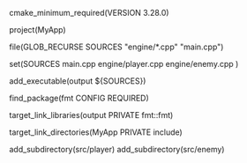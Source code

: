 <!-- defining minimum version requirement of cmake -->
cmake_minimum_required(VERSION 3.28.0)

<!-- defining project name(doesn't depend on project dir name) -->
project(MyApp)

<!-- setting sources recursively -->
file(GLOB_RECURSE SOURCES "engine/\*.cpp" "main.cpp")

<!-- setting sources individually -->
set(SOURCES
main.cpp
engine/player.cpp
engine/enemy.cpp
)

<!-- creating executable from the source files -->
add_executable(output ${SOURCES})

<!--
running this in terminal, will allow cmake find libraries which vcpkg install
 cmake .. DCMAKE_TOOLCHAIN_FILE=$VCPKG_ROOT/scripts/buildsystems/vcpkg.cmake -->

<!-- finds fmt package from vcpkg, REQUIRED means if not found will throw error -->
find_package(fmt CONFIG REQUIRED)

<!-- while building this 'output' exec link the fmt lib in PRIVATE visibility me jisse MyApp ke dependents me fmt na di jaaye, fmt::fmt is an object which gives all things like include-path, lib etc-->
target_link_libraries(output PRIVATE fmt::fmt)

<!-- look in this directries for headers for making the executable -->
target_link_directories(MyApp PRIVATE include)

<!-- if project is distributed in individual directories-->
add_subdirectory(src/player)
add_subdirectory(src/enemy)